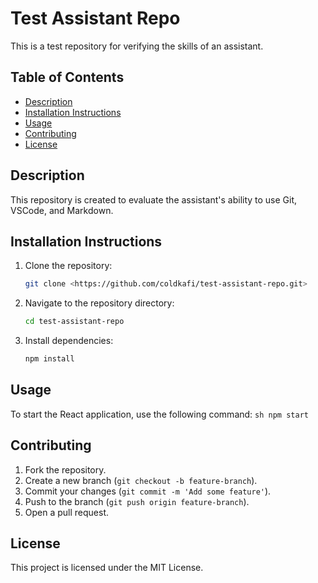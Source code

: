 # Test Assistant Repo

This is a test repository for verifying the skills of an assistant.

## Table of Contents

- [Description](#description)
- [Installation Instructions](#installation-instructions)
- [Usage](#usage)
- [Contributing](#contributing)
- [License](#license)

## Description

This repository is created to evaluate the assistant's ability to use Git, VSCode, and Markdown.

## Installation Instructions

1. Clone the repository:
   ```sh
   git clone <https://github.com/coldkafi/test-assistant-repo.git>
   ```
2. Navigate to the repository directory:
   ```sh
   cd test-assistant-repo
   ```
3. Install dependencies:
   ```sh
   npm install
   ```

## Usage

To start the React application, use the following command:
`sh
    npm start
    `

## Contributing

1. Fork the repository.
2. Create a new branch (`git checkout -b feature-branch`).
3. Commit your changes (`git commit -m 'Add some feature'`).
4. Push to the branch (`git push origin feature-branch`).
5. Open a pull request.

## License

This project is licensed under the MIT License.
